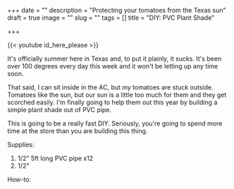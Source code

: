 +++
date = ""
description = "Protecting your tomatoes from the Texas sun"
draft = true
image = ""
slug = ""
tags = []
title = "DIY: PVC Plant Shade"

+++

{{< youtube id_here_please >}}

It's officially summer here in Texas and, to put it plainly, it sucks. It's been over 100 degrees every day this week and it won't be letting up any time soon.

That said, I can sit inside in the AC, but my tomatoes are stuck outside. Tomatoes like the sun, but our sun is a little too much for them and they get scorched easily. I'm finally going to help them out this year by building a simple plant shade out of PVC pipe.

This is going to be a really fast DIY. Seriously, you're going to spend more time at the store than you are building this thing.

Supplies:

1. 1/2" 5ft long PVC pipe x12
2. 1/2" 

How-to:
